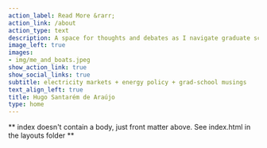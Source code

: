 ```yaml
---
action_label: Read More &rarr;
action_link: /about
action_type: text
description: A space for thoughts and debates as I navigate graduate school.
image_left: true
images:
- img/me_and_boats.jpeg
show_action_link: true
show_social_links: true
subtitle: electricity markets + energy policy + grad-school musings 
text_align_left: true
title: Hugo Santarém de Araújo
type: home
---
```


** index doesn't contain a body, just front matter above.
See index.html in the layouts folder **
